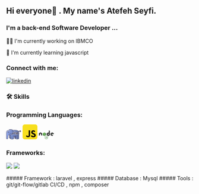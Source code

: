 ## Hi everyone👋 . My name's Atefeh Seyfi.
### I'm a back-end Software Developer ...
👩‍💻 I'm currently working on IBMCO

🧠 I'm currently learning javascript

### Connect with me:
[![linkedin](https://img.shields.io/badge/linkedin-0A66C2?style=for-the-badge&logo=linkedin&logoColor=white)](https://www.linkedin.com/in/atefeh-seyfi)

### 🛠 Skills
<h3 align="left">Programming Languages:</h3>  
  <p align="left"> 
  <img src="https://raw.githubusercontent.com/pkkulhari/pkkulhari/master/icons/php.svg" width="40"/>
  <img src="https://raw.githubusercontent.com/pkkulhari/pkkulhari/master/icons/js.svg" width="40"/>
  <img src="https://raw.githubusercontent.com/pkkulhari/pkkulhari/master/icons/nodejs.svg" width="40"/>
</p>

<h3 align="left">Frameworks:</h3>  
    <p align="left"> 
    <img src="https://raw.githubusercontent.com/pkkulhari/pkkulhari/master/icons/laravel.svg" width="40"/>
    <img src="https://raw.githubusercontent.com/pkkulhari/pkkulhari/master/icons/express.svg" width="40"/> 
</p>
##### Framework : laravel , express 
##### Database : Mysql 
##### Tools : git/git-flow/gitlab CI/CD , npm , composer
